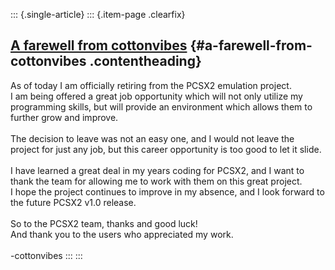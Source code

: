 ::: {.single-article}
::: {.item-page .clearfix}
## [A farewell from cottonvibes](/77-a-farewell-from-cottonvibes.html) {#a-farewell-from-cottonvibes .contentheading}

As of today I am officially retiring from the PCSX2 emulation project.\
I am being offered a great job opportunity which will not only utilize
my programming skills, but will provide an environment which allows them
to further grow and improve.\
\
The decision to leave was not an easy one, and I would not leave the
project for just any job, but this career opportunity is too good to let
it slide.\
\
I have learned a great deal in my years coding for PCSX2, and I want to
thank the team for allowing me to work with them on this great project.\
I hope the project continues to improve in my absence, and I look
forward to the future PCSX2 v1.0 release.\
\
So to the PCSX2 team, thanks and good luck!\
And thank you to the users who appreciated my work.\
\
-cottonvibes
:::
:::
